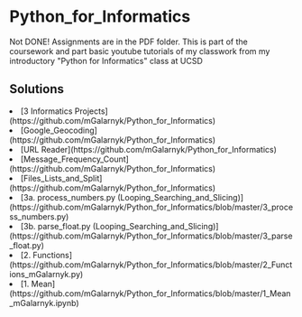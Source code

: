 # Python_for_Informatics

Not DONE! Assignments are in the PDF folder. This is part of the coursework and part basic youtube tutorials of my classwork from my introductory "Python for Informatics" class at UCSD

## Solutions

  <li>[3 Informatics Projects](https://github.com/mGalarnyk/Python_for_Informatics)</li>
  <li>[Google_Geocoding](https://github.com/mGalarnyk/Python_for_Informatics)</li>
  <li>[URL Reader](https://github.com/mGalarnyk/Python_for_Informatics)</li>
  <li>[Message_Frequency_Count](https://github.com/mGalarnyk/Python_for_Informatics)</li>
  <li>[Files_Lists_and_Split](https://github.com/mGalarnyk/Python_for_Informatics)</li>
  <li>[3a. process_numbers.py (Looping_Searching_and_Slicing)](https://github.com/mGalarnyk/Python_for_Informatics/blob/master/3_process_numbers.py)</li>
  <li>[3b. parse_float.py (Looping_Searching_and_Slicing)](https://github.com/mGalarnyk/Python_for_Informatics/blob/master/3_parse_float.py)</li>
  <li>[2. Functions](https://github.com/mGalarnyk/Python_for_Informatics/blob/master/2_Functions_mGalarnyk.py)</li>
  <li>[1. Mean](https://github.com/mGalarnyk/Python_for_Informatics/blob/master/1_Mean_mGalarnyk.ipynb) </li>

